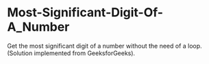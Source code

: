 # Most-Significant-Digit-Of-A_Number
Get the most significant digit of a number without the need of a loop. (Solution implemented from GeeksforGeeks).
